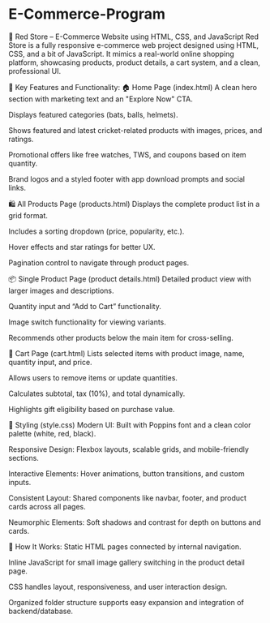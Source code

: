 # E-Commerce-Program

🛒 Red Store – E-Commerce Website using HTML, CSS, and JavaScript
Red Store is a fully responsive e-commerce web project designed using HTML, CSS, and a bit of JavaScript. It mimics a real-world online shopping platform, showcasing products, product details, a cart system, and a clean, professional UI.

🔧 Key Features and Functionality:
🏠 Home Page (index.html)
A clean hero section with marketing text and an "Explore Now" CTA.

Displays featured categories (bats, balls, helmets).

Shows featured and latest cricket-related products with images, prices, and ratings.

Promotional offers like free watches, TWS, and coupons based on item quantity.

Brand logos and a styled footer with app download prompts and social links.

🛍️ All Products Page (products.html)
Displays the complete product list in a grid format.

Includes a sorting dropdown (price, popularity, etc.).

Hover effects and star ratings for better UX.

Pagination control to navigate through product pages.

📦 Single Product Page (product details.html)
Detailed product view with larger images and descriptions.

Quantity input and “Add to Cart” functionality.

Image switch functionality for viewing variants.

Recommends other products below the main item for cross-selling.

🛒 Cart Page (cart.html)
Lists selected items with product image, name, quantity input, and price.

Allows users to remove items or update quantities.

Calculates subtotal, tax (10%), and total dynamically.

Highlights gift eligibility based on purchase value.

🎨 Styling (style.css)
Modern UI: Built with Poppins font and a clean color palette (white, red, black).

Responsive Design: Flexbox layouts, scalable grids, and mobile-friendly sections.

Interactive Elements: Hover animations, button transitions, and custom inputs.

Consistent Layout: Shared components like navbar, footer, and product cards across all pages.

Neumorphic Elements: Soft shadows and contrast for depth on buttons and cards.

🧠 How It Works:
Static HTML pages connected by internal navigation.

Inline JavaScript for small image gallery switching in the product detail page.

CSS handles layout, responsiveness, and user interaction design.

Organized folder structure supports easy expansion and integration of backend/database.

